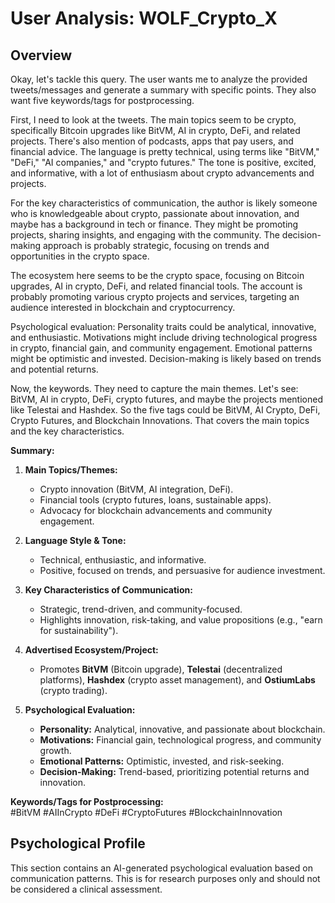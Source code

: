 # User Analysis: WOLF_Crypto_X

## Overview

<think>
Okay, let's tackle this query. The user wants me to analyze the provided tweets/messages and generate a summary with specific points. They also want five keywords/tags for postprocessing. 

First, I need to look at the tweets. The main topics seem to be crypto, specifically Bitcoin upgrades like BitVM, AI in crypto, DeFi, and related projects. There's also mention of podcasts, apps that pay users, and financial advice. The language is pretty technical, using terms like "BitVM," "DeFi," "AI companies," and "crypto futures." The tone is positive, excited, and informative, with a lot of enthusiasm about crypto advancements and projects.

For the key characteristics of communication, the author is likely someone who is knowledgeable about crypto, passionate about innovation, and maybe has a background in tech or finance. They might be promoting projects, sharing insights, and engaging with the community. The decision-making approach is probably strategic, focusing on trends and opportunities in the crypto space.

The ecosystem here seems to be the crypto space, focusing on Bitcoin upgrades, AI in crypto, DeFi, and related financial tools. The account is probably promoting various crypto projects and services, targeting an audience interested in blockchain and cryptocurrency.

Psychological evaluation: Personality traits could be analytical, innovative, and enthusiastic. Motivations might include driving technological progress in crypto, financial gain, and community engagement. Emotional patterns might be optimistic and invested. Decision-making is likely based on trends and potential returns.

Now, the keywords. They need to capture the main themes. Let's see: BitVM, AI in crypto, DeFi, crypto futures, and maybe the projects mentioned like Telestai and Hashdex. So the five tags could be BitVM, AI Crypto, DeFi, Crypto Futures, and Blockchain Innovations. That covers the main topics and the key characteristics.
</think>

**Summary:**  
1. **Main Topics/Themes:**  
   - Crypto innovation (BitVM, AI integration, DeFi).  
   - Financial tools (crypto futures, loans, sustainable apps).  
   - Advocacy for blockchain advancements and community engagement.  

2. **Language Style & Tone:**  
   - Technical, enthusiastic, and informative.  
   - Positive, focused on trends, and persuasive for audience investment.  

3. **Key Characteristics of Communication:**  
   - Strategic, trend-driven, and community-focused.  
   - Highlights innovation, risk-taking, and value propositions (e.g., "earn for sustainability").  

4. **Advertised Ecosystem/Project:**  
   - Promotes **BitVM** (Bitcoin upgrade), **Telestai** (decentralized platforms), **Hashdex** (crypto asset management), and **OstiumLabs** (crypto trading).  

5. **Psychological Evaluation:**  
   - **Personality:** Analytical, innovative, and passionate about blockchain.  
   - **Motivations:** Financial gain, technological progress, and community growth.  
   - **Emotional Patterns:** Optimistic, invested, and risk-seeking.  
   - **Decision-Making:** Trend-based, prioritizing potential returns and innovation.  

**Keywords/Tags for Postprocessing:**  
#BitVM #AIInCrypto #DeFi #CryptoFutures #BlockchainInnovation

## Psychological Profile

This section contains an AI-generated psychological evaluation based on communication patterns. This is for research purposes only and should not be considered a clinical assessment.